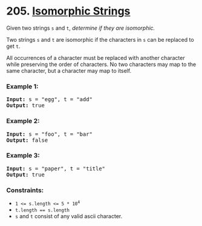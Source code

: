 # 205. [Isomorphic Strings](https://leetcode.com/problems/isomorphic-strings/?envType=study-plan&id=level-1)

Given two strings `s` and `t`, _determine if they are isomorphic._

Two strings `s` and `t` are isomorphic if the characters in `s` can be replaced to get `t`.

All occurrences of a character must be replaced with another character while preserving the order of characters. No two characters may map to the same character, but a character may map to itself.

### Example 1:

<pre>
<strong>Input:</strong> s = "egg", t = "add"
<strong>Output:</strong> true
</pre>

### Example 2:

<pre>
<strong>Input:</strong> s = "foo", t = "bar"
<strong>Output:</strong> false
</pre>

### Example 3:

<pre>
<strong>Input:</strong> s = "paper", t = "title"
<strong>Output:</strong> true
</pre>

### Constraints:

- <code>1 <= s.length <= 5 \* 10<sup>4</sup></code>
- <code>t.length == s.length</code>
- `s` and `t` consist of any valid ascii character.
